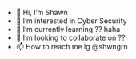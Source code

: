 - 👋 Hi, I’m Shawn
- 👀 I’m interested in Cyber Security
- 🌱 I’m currently learning ?? haha
- 💞️ I’m looking to collaborate on ??
- 📫 How to reach me ig @shwngrn

<!---
shawnyy18/shawnyy18 is a ✨ special ✨ repository because its `README.md` (this file) appears on your GitHub profile.
You can click the Preview link to take a look at your changes.
--->
